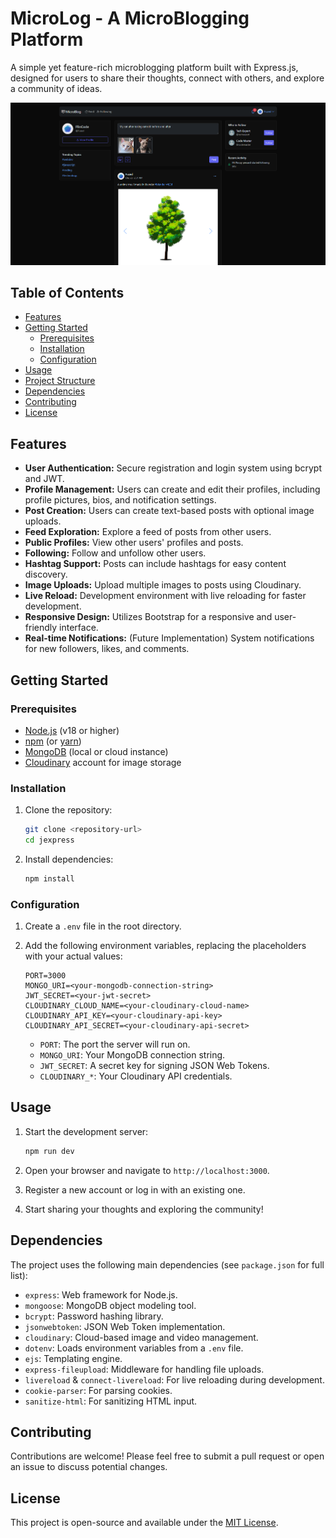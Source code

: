 # MicroLog - A MicroBlogging Platform

A simple yet feature-rich microblogging platform built with Express.js, designed for users to share their thoughts, connect with others, and explore a community of ideas.

![Feed Page](previews/feed-page.png)


## Table of Contents

- [Features](#features)
- [Getting Started](#getting-started)
    - [Prerequisites](#prerequisites)
    - [Installation](#installation)
    - [Configuration](#configuration)
- [Usage](#usage)
- [Project Structure](#project-structure)
- [Dependencies](#dependencies)
- [Contributing](#contributing)
- [License](#license)

## Features

-   **User Authentication:** Secure registration and login system using bcrypt and JWT.
-   **Profile Management:** Users can create and edit their profiles, including profile pictures, bios, and notification settings.
-   **Post Creation:** Users can create text-based posts with optional image uploads.
-   **Feed Exploration:** Explore a feed of posts from other users.
-   **Public Profiles:** View other users' profiles and posts.
-   **Following:** Follow and unfollow other users.
-   **Hashtag Support:** Posts can include hashtags for easy content discovery.
-   **Image Uploads:** Upload multiple images to posts using Cloudinary.
-   **Live Reload:** Development environment with live reloading for faster development.
-   **Responsive Design:** Utilizes Bootstrap for a responsive and user-friendly interface.
-   **Real-time Notifications:** (Future Implementation) System notifications for new followers, likes, and comments.

## Getting Started

### Prerequisites

-   [Node.js](https://nodejs.org/) (v18 or higher)
-   [npm](https://www.npmjs.com/) (or [yarn](https://yarnpkg.com/))
-   [MongoDB](https://www.mongodb.com/) (local or cloud instance)
-   [Cloudinary](https://cloudinary.com/) account for image storage

### Installation

1.  Clone the repository:

    ```bash
    git clone <repository-url>
    cd jexpress
    ```

2.  Install dependencies:

    ```bash
    npm install
    ```

### Configuration

1.  Create a `.env` file in the root directory.
2.  Add the following environment variables, replacing the placeholders with your actual values:

    ```env
    PORT=3000
    MONGO_URI=<your-mongodb-connection-string>
    JWT_SECRET=<your-jwt-secret>
    CLOUDINARY_CLOUD_NAME=<your-cloudinary-cloud-name>
    CLOUDINARY_API_KEY=<your-cloudinary-api-key>
    CLOUDINARY_API_SECRET=<your-cloudinary-api-secret>
    ```

    *   `PORT`: The port the server will run on.
    *   `MONGO_URI`: Your MongoDB connection string.
    *   `JWT_SECRET`: A secret key for signing JSON Web Tokens.
    *   `CLOUDINARY_*`: Your Cloudinary API credentials.

## Usage

1.  Start the development server:

    ```bash
    npm run dev
    ```

2.  Open your browser and navigate to `http://localhost:3000`.

3.  Register a new account or log in with an existing one.

4.  Start sharing your thoughts and exploring the community!

## Dependencies

The project uses the following main dependencies (see `package.json` for full list):

-   `express`: Web framework for Node.js.
-   `mongoose`: MongoDB object modeling tool.
-   `bcrypt`: Password hashing library.
-   `jsonwebtoken`: JSON Web Token implementation.
-   `cloudinary`: Cloud-based image and video management.
-   `dotenv`: Loads environment variables from a `.env` file.
-   `ejs`: Templating engine.
-   `express-fileupload`: Middleware for handling file uploads.
-   `livereload` & `connect-livereload`: For live reloading during development.
-   `cookie-parser`: For parsing cookies.
-   `sanitize-html`: For sanitizing HTML input.

## Contributing

Contributions are welcome! Please feel free to submit a pull request or open an issue to discuss potential changes.

## License

This project is open-source and available under the [MIT License](LICENSE).